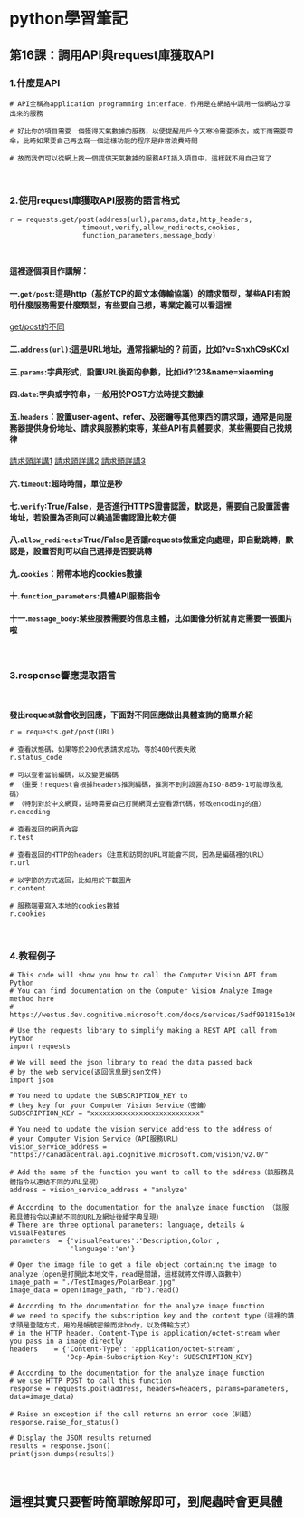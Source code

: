 # python學習筆記

## 第16課：調用API與request庫獲取API

### 1.什麼是API

```
# API全稱為application programming interface，作用是在網絡中調用一個網站分享出來的服務

# 好比你的項目需要一個獲得天氣數據的服務，以便提醒用戶今天寒冷需要添衣，或下雨需要帶傘，此時如果要自己再去寫一個這樣功能的程序是非常浪費時間

# 故而我們可以從網上找一個提供天氣數據的服務API插入項目中，這樣就不用自己寫了
```

&nbsp;

### 2.使用request庫獲取API服務的語言格式

```
r = requests.get/post(address(url),params,data,http_headers,
                  timeout,verify,allow_redirects,cookies,
                  function_parameters,message_body)
```

&nbsp;

**這裡逐個項目作講解：**

#### 一.`get/post`:這是http（基於TCP的超文本傳輸協議）的請求類型，某些API有說明什麼服務需要什麼類型，有些要自己想，專業定義可以看這裡

[get/post的不同](https://blog.fundebug.com/2019/02/22/compare-http-method-get-and-post/)

#### 二.`address(url)`:這是URL地址，通常指網址的？前面，比如?v=SnxhC9sKCxl

#### 三.`params`:字典形式，設置URL後面的參數，比如id?123&name=xiaoming

#### 四.`date`:字典或字符串，一般用於POST方法時提交數據

#### 五.`headers`：設置user-agent、refer、及密鑰等其他東西的請求頭，通常是向服務器提供身份地址、請求與服務約束等，某些API有具體要求，某些需要自己找規律

[請求頭詳講1](https://www.msfxt.com/log/http%E8%AF%B7%E6%B1%82%E5%A4%B4%E5%92%8C%E8%AF%B7%E6%B1%82%E8%A1%8C.html)
[請求頭詳講2](https://zhuanlan.zhihu.com/p/282737965)
[請求頭詳講3](https://blog.csdn.net/DuTianTian_csdn/article/details/82755848)

#### 六.`timeout`:超時時間，單位是秒

#### 七.`verify`:True/False，是否進行HTTPS證書認證，默認是，需要自己設置證書地址，若設置為否則可以繞過證書認證比較方便

#### 八.`allow_redirects`:True/False是否讓requests做重定向處理，即自動跳轉，默認是，設置否則可以自己選擇是否要跳轉

#### 九.`cookies`：附帶本地的cookies數據

#### 十.`function_parameters`:具體API服務指令

#### 十一.`message_body`:某些服務需要的信息主體，比如圖像分析就肯定需要一張圖片啦

&nbsp;

### 3.response響應提取語言

&nbsp;

**發出request就會收到回應，下面對不同回應做出具體查詢的簡單介紹**

```
r = requests.get/post(URL)

# 查看狀態碼，如果等於200代表請求成功，等於400代表失敗
r.status_code

# 可以查看當前編碼，以及變更編碼
# （重要！request會根據headers推測編碼，推測不到則設置為ISO-8859-1可能導致亂碼）
# （特別對於中文網頁，這時需要自己打開網頁去查看源代碼，修改encoding的值）
r.encoding

# 查看返回的網頁內容
r.test

# 查看返回的HTTP的headers（注意和訪問的URL可能會不同，因為是編碼裡的URL）
r.url

# 以字節的方式返回，比如用於下載圖片
r.content

# 服務端要寫入本地的cookies數據
r.cookies
```

&nbsp;

### 4.教程例子

```
# This code will show you how to call the Computer Vision API from Python
# You can find documentation on the Computer Vision Analyze Image method here
# https://westus.dev.cognitive.microsoft.com/docs/services/5adf991815e1060e6355ad44/operations/56f91f2e778daf14a499e1fa

# Use the requests library to simplify making a REST API call from Python 
import requests

# We will need the json library to read the data passed back 
# by the web service(返回信息是json文件)
import json

# You need to update the SUBSCRIPTION_KEY to 
# they key for your Computer Vision Service（密鑰）
SUBSCRIPTION_KEY = "xxxxxxxxxxxxxxxxxxxxxxxxxxx"

# You need to update the vision_service_address to the address of
# your Computer Vision Service（API服務URL）
vision_service_address = "https://canadacentral.api.cognitive.microsoft.com/vision/v2.0/"

# Add the name of the function you want to call to the address（該服務具體指令以連結不同的URL呈現）
address = vision_service_address + "analyze"

# According to the documentation for the analyze image function （該服務具體指令以連結不同的URL及網址後續字典呈現）
# There are three optional parameters: language, details & visualFeatures
parameters  = {'visualFeatures':'Description,Color',
               'language':'en'}

# Open the image file to get a file object containing the image to analyze（open是打開此本地文件，read是閱讀，這樣就將文件導入函數中）
image_path = "./TestImages/PolarBear.jpg"
image_data = open(image_path, "rb").read()

# According to the documentation for the analyze image function
# we need to specify the subscription key and the content type（這裡的請求頭是登陸方式，用的是帳號密鑰而非body，以及傳輸方式）
# in the HTTP header. Content-Type is application/octet-stream when you pass in a image directly
headers    = {'Content-Type': 'application/octet-stream',
              'Ocp-Apim-Subscription-Key': SUBSCRIPTION_KEY}

# According to the documentation for the analyze image function
# we use HTTP POST to call this function
response = requests.post(address, headers=headers, params=parameters, data=image_data)

# Raise an exception if the call returns an error code（糾錯）
response.raise_for_status()

# Display the JSON results returned
results = response.json()
print(json.dumps(results))
```

&nbsp;

## 這裡其實只要暫時簡單瞭解即可，到爬蟲時會更具體
